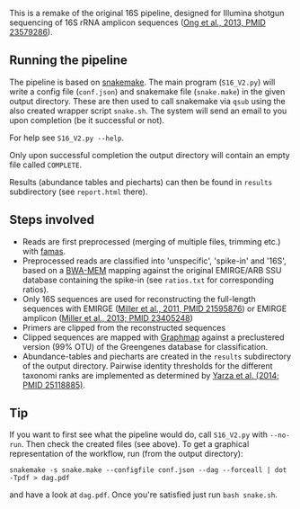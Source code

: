This is a remake of the original 16S pipeline, designed for Illumina
shotgun sequencing of 16S rRNA amplicon sequences
([Ong et al., 2013, PMID 23579286](http://www.ncbi.nlm.nih.gov/pubmed/23579286)).

## Running the pipeline

The pipeline is based on
[snakemake](http://www.ncbi.nlm.nih.gov/pubmed/22908215). The main
program (`S16_V2.py`) will write a config file (`conf.json`) and
snakemake file (`snake.make`) in the given output directory. These are
then used to call snakemake via `qsub` using the also created wrapper
script `snake.sh`. The system will send an email to you upon
completion (be it successful or not).

For help see `S16_V2.py --help`.

Only upon successful completion the output directory will contain an
empty file called `COMPLETE`.

Results (abundance tables and piecharts) can then be found in
`results` subdirectory (see `report.html` there).


## Steps involved

- Reads are first preprocessed (merging of multiple files, trimming
etc.) with [famas](https://github.com/andreas-wilm/famas).
- Preprocessed reads are classified into 'unspecific', 'spike-in' and '16S', based on a
[BWA-MEM](http://arxiv.org/abs/1303.3997) mapping against the original
EMIRGE/ARB SSU database containing the spike-in (see `ratios.txt` for
corresponding ratios).
- Only 16S sequences are used for reconstructing the full-length
sequences with EMIRGE
([Miller et al., 2011, PMID 21595876](http://www.ncbi.nlm.nih.gov/pubmed/21595876))
or EMIRGE amplicon
([Miller et al., 2013; PMID 23405248](http://www.ncbi.nlm.nih.gov/pubmed/23405248))
- Primers are clipped from the reconstructed sequences
- Clipped sequences are  mapped with
[Graphmap](http://biorxiv.org/content/early/2015/06/10/020719) against
a preclustered version (99% OTU) of the Greengenes database for
classification.
- Abundance-tables and piecharts are  created in the `results`
subdirectory of the output directory. Pairwise identity thresholds
for the different taxonomi ranks are implemented as determined by
[Yarza et al. (2014; PMID 25118885)](http://www.ncbi.nlm.nih.gov/pubmed/25118885).


## Tip

If you want to first see what the pipeline would do, call `S16_V2.py` with `--no-run`.
Then check the created files (see above). To get a graphical representation of the workflow, run (from the output directory):

    snakemake -s snake.make --configfile conf.json --dag --forceall | dot -Tpdf > dag.pdf

and have a look at `dag.pdf`. Once you're satisfied just run `bash snake.sh`.

